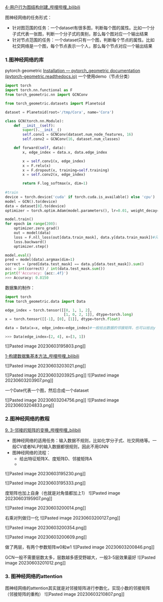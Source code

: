 [4-用户行为图结构创建_哔哩哔哩_bilibili](https://www.bilibili.com/video/BV1ze4y1E7Xg?p=18&spm_id_from=pageDriver&vd_source=d31a858cc26ae1ffa19e14058b339f40)

图神经网络的任务形式：
- 针对图范围的任务：一个dataset有很多图，判断每个图的属性。比如一个分子式代表一张图，判断一个分子式的类别，那么每个图对应一个输出结果
- 针对节点范围的任务：一个dataset只有一个图，判断每个节点的属性。比如社交网络是一个图，每个节点表示一个人，那么每个节点对应一个输出结果

### 1.图神经网络的库

pytorch geometric
[Installation — pytorch_geometric documentation (pytorch-geometric.readthedocs.io)](https://pytorch-geometric.readthedocs.io/en/latest/install/installation.html)
一个使用demo（节点分类）

```python
import torch
import torch.nn.functional as F
from torch_geometric.nn import GCNConv

from torch_geometric.datasets import Planetoid

dataset = Planetoid(root='/tmp/Cora', name='Cora')

class GCN(torch.nn.Module):
    def __init__(self):
        super().__init__()
        self.conv1 = GCNConv(dataset.num_node_features, 16)
        self.conv2 = GCNConv(16, dataset.num_classes)

    def forward(self, data):
        x, edge_index = data.x, data.edge_index

        x = self.conv1(x, edge_index)
        x = F.relu(x)
        x = F.dropout(x, training=self.training)
        x = self.conv2(x, edge_index)

        return F.log_softmax(x, dim=1)
        
#train
device = torch.device('cuda' if torch.cuda.is_available() else 'cpu')
model = GCN().to(device)
data = dataset[0].to(device)
optimizer = torch.optim.Adam(model.parameters(), lr=0.01, weight_decay=5e-4)

model.train()
for epoch in range(200):
    optimizer.zero_grad()
    out = model(data)
    loss = F.nll_loss(out[data.train_mask], data.y[data.train_mask])#只计算有标签的节点
    loss.backward()
    optimizer.step()
```

```python
model.eval()
pred = model(data).argmax(dim=1)
correct = (pred[data.test_mask] == data.y[data.test_mask]).sum()
acc = int(correct) / int(data.test_mask.sum())
print(f'Accuracy: {acc:.4f}')
>>> Accuracy: 0.8150
```

数据集的制作：
```python
import torch
from torch_geometric.data import Data

edge_index = torch.tensor([[0, 1, 1, 2],
                           [1, 0, 2, 1]], dtype=torch.long)
x = torch.tensor([[-1], [0], [1]], dtype=torch.float)

data = Data(x=x, edge_index=edge_index)#一般给出数据的邻接矩阵，也可以给出y（标签）

>>> Data(edge_index=[2, 4], x=[3, 1])
```
![[Pasted image 20230603195803.png]]


[1-构建数据集基本方法_哔哩哔哩_bilibili](https://www.bilibili.com/video/BV1ze4y1E7Xg?p=15&vd_source=d31a858cc26ae1ffa19e14058b339f40)


![[Pasted image 20230603203021.png]]



![[Pasted image 20230603203925.png]]
![[Pasted image 20230603203907.png]]

一个Date代表一个图，然后合成一个dataset

![[Pasted image 20230603204756.png]]
![[Pasted image 20230603204833.png]]

### 2.图神经网络的教程

[9. 3-邻接的矩阵的变换_哔哩哔哩_bilibili](https://www.bilibili.com/video/BV1HA411Q7AJ?p=12&spm_id_from=pageDriver&vd_source=d31a858cc26ae1ffa19e14058b339f40)

- 图神经网络的适用任务：输入数据不规则，比如化学分子式、社交网络等。一般CV或者NLP的输入数据都很规则，因此不用GNN
- 图神经网络的流程：
	- 给出特征矩阵X、度矩阵D、邻接矩阵A
	- 







![[Pasted image 20230603195230.png]]

![[Pasted image 20230603195333.png]]

度矩阵也加上自身（也就是对角值都加上1）
![[Pasted image 20230603195907.png]]

![[Pasted image 20230603200014.png]]

右乘对列做归一化
![[Pasted image 20230603200127.png]]


![[Pasted image 20230603200354.png]]

![[Pasted image 20230603200609.png]]

做了两层，有两个参数矩阵w0和w1
![[Pasted image 20230603200846.png]]


GCN一般不需要层数太多，层数越多感受野越大，一般3-5层效果最好
![[Pasted image 20230603201012.png]]


### 3. 图神经网络的attention

 图神经网络的attention其实就是对邻接矩阵进行参数化，实现小数的邻接矩阵（邻接矩阵的重构）
![[Pasted image 20230603210807.png]]